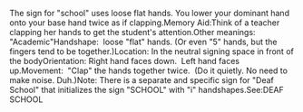 The sign for "school" uses loose flat hands. You lower your 
	dominant hand onto your base hand twice as if clapping.Memory Aid:Think of a teacher clapping her
hands to get the student's attention.Other meanings:  "Academic"Handshape:  loose "flat" hands. (Or even "5" hands, but 
	the fingers tend to be together.)Location: In the neutral signing space in front of the bodyOrientation: Right hand faces down.  Left hand faces up.Movement:  "Clap" the hands together twice.  (Do it
quietly. No need to make noise. Duh.)Note: There is a separate and specific sign for "Deaf School" that initializes 
the sign "SCHOOL" with "i" handshapes.See:DEAF SCHOOL